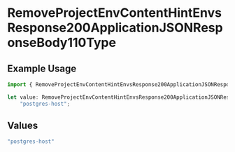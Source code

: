 # RemoveProjectEnvContentHintEnvsResponse200ApplicationJSONResponseBody110Type

## Example Usage

```typescript
import { RemoveProjectEnvContentHintEnvsResponse200ApplicationJSONResponseBody110Type } from "@vercel/sdk/models/operations";

let value: RemoveProjectEnvContentHintEnvsResponse200ApplicationJSONResponseBody110Type =
    "postgres-host";
```

## Values

```typescript
"postgres-host"
```